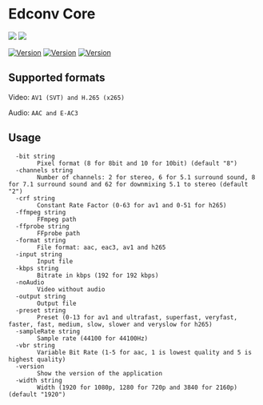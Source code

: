 # Edconv Core

<img src="https://img.shields.io/badge/go-%2300ADD8.svg?style=for-the-badge&logo=go&logoColor=white"/> <img src="https://shields.io/badge/FFmpeg-%23171717.svg?logo=ffmpeg&style=for-the-badge&labelColor=171717&logoColor=5cb85c"/>

[![Version](https://img.shields.io/badge/Version-1.2.7-blue)]()
[![Version](https://img.shields.io/badge/GoLang-v1.24.0-blue)]()
[![Version](https://img.shields.io/badge/FFmpeg-v7.1.1-blue)]()

## Supported formats

Video: `AV1 (SVT) and H.265 (x265)`

Audio: `AAC and E-AC3`

## Usage

```
  -bit string
        Pixel format (8 for 8bit and 10 for 10bit) (default "8")
  -channels string
        Number of channels: 2 for stereo, 6 for 5.1 surround sound, 8 for 7.1 surround sound and 62 for downmixing 5.1 to stereo (default "2")
  -crf string
        Constant Rate Factor (0-63 for av1 and 0-51 for h265)
  -ffmpeg string
        FFmpeg path
  -ffprobe string
        FFprobe path
  -format string
        File format: aac, eac3, av1 and h265
  -input string
        Input file
  -kbps string
        Bitrate in kbps (192 for 192 kbps)
  -noAudio
        Video without audio
  -output string
        Output file
  -preset string
        Preset (0-13 for av1 and ultrafast, superfast, veryfast, faster, fast, medium, slow, slower and veryslow for h265)
  -sampleRate string
        Sample rate (44100 for 44100Hz)
  -vbr string
        Variable Bit Rate (1-5 for aac, 1 is lowest quality and 5 is highest quality)
  -version
        Show the version of the application
  -width string
        Width (1920 for 1080p, 1280 for 720p and 3840 for 2160p) (default "1920")
```
